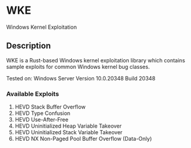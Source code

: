 # WKE
Windows Kernel Exploitation

## Description

WKE is a Rust-based Windows kernel exploitation library which contains sample exploits for common Windows kernel bug classes.

Tested on: Windows Server Version 10.0.20348 Build 20348

### Available Exploits

1. HEVD Stack Buffer Overflow
2. HEVD Type Confusion
3. HEVD Use-After-Free
4. HEVD Uninitialized Heap Variable Takeover
5. HEVD Uninitialized Stack Variable Takeover
6. HEVD NX Non-Paged Pool Buffer Overflow (Data-Only)